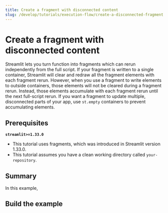 ```yaml
---
title: Create a fragment with disconnected content
slug: /develop/tutorials/execution-flow/create-a-disconnected-fragment
---
```


# Create a fragment with disconnected content

Streamlit lets you turn function into fragments which can rerun independently from the full script. If your fragment is written to a single container, Streamlit will clear and redraw all the fragment elements with each fragment rerun. However, when you use a fragment to write elements to outside containers, those elements will not be cleared during a fragment rerun. Instead, those elements accumulate with each fragment rerun until the next full-script rerun. If you want a fragment to update multiple, disconnected parts of your app, use `st.empty` containers to prevent accumulating elements.

## Prerequisites

**`streamlit>=1.33.0`**

- This tutorial uses fragments, which was introduced in Streamlit version 1.33.0.
- This tutorial assumes you have a clean working directory called `your-repository`.

## Summary

In this example,

## Build the example
